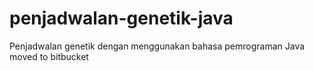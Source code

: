 # penjadwalan-genetik-java
Penjadwalan genetik dengan menggunakan bahasa pemrograman Java
moved to bitbucket
